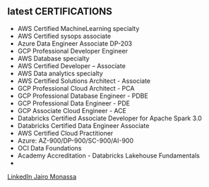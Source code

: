 latest CERTIFICATIONS
----
- AWS Certified MachineLearning specialty
- AWS Certified sysops associate
- Azure Data Engineer Associate DP-203
- GCP Professional Developer Engineer
- AWS Database specialty
- AWS Certified Developer – Associate
- AWS Data analytics specialty
- AWS Certified Solutions Architect - Associate
- GCP Professional Cloud Architect - PCA
- GCP Professional Database Engineer - PDBE
- GCP Professional Data Engineer - PDE
- GCP Associate Cloud Engineer - ACE 
- Databricks Certified Associate Developer for Apache Spark 3.0
- Databricks Certified Data Engineer Associate
- AWS Certified Cloud Practitioner
- Azure: AZ-900/DP-900/SC-900/AI-900
- OCI Data Foundations
- Academy Accreditation - Databricks Lakehouse Fundamentals
- 
<a href="https://www.linkedin.com/in/jairomonassa/"> LinkedIn Jairo Monassa</a>
